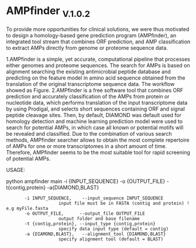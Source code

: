 # AMPfinder <sub> V.1.0.2</sub>


To provide more opportunities for clinical solutions, we were thus motivated to design a homology-based gene prediction program (AMPfinder), an integrated tool stream that combines ORF prediction, and AMP classification to extract AMPs directly from genome or proteome sequence data.

  1.AMPfinder is a simple, yet accurate, computational pipeline that processes either genomes and proteome sequences. The search for AMPs is based on alignment searching the existing antimicrobial peptide database and predicting on the feature model in amino acid sequence obtained from the translation of the original transcriptome sequence data. The workflow showed as Figure.
  2.AMPfinder is a free software tool that combines ORF prediction and accurately classification of the AMPs from protein or nucleotide data, which performs translation of the input transcriptome data by using Prodigal, and selects short sequences containing ORF and signal peptide cleavage sites. Then, by default, DIAMOND was default used for homology detection and machine learning prediction model were used to search for potential AMPs, in which case all known or potential motifs will be revealed and classified. Due to the combination of various search methods, AMPfinder searcher allows to obtain the most complete repertoire of AMPs for one or more transcriptomes in a short amount of time. Therefore, AMPfinder seems to be the most suitable tool for rapid screening of potential AMPs.


USAGE:

python ampfinder main -i {INPUT_SEQUENCE} -o {OUTPUT_FILE} -t{contig,protein} -a{DIAMOND,BLAST} 



           -i INPUT_SEQUENCE,    --input_sequence INPUT_SEQUENCE
                        input file must be in FASTA (contig and protein) ! e.g myFile.fasta                       
           -o OUTPUT_FILE, 	    --output_file OUTPUT_FILE 
                        output folder and base filename      
           -t {contig,protein},	--input_type {contig,protein}
                        specify data input type (default = contig)
           -a {DIAMOND,BLAST},   --alignment_tool {DIAMOND,BLAST}
                        specify alignment tool (default = BLAST)
                        
